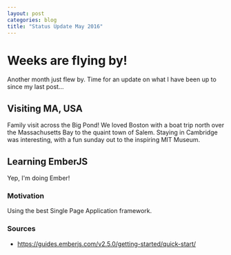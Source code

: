 ```yaml
---
layout: post
categories: blog
title: "Status Update May 2016"
---
```


# Weeks are flying by!

Another month just flew by. Time for an update on what I have been up to since my last post...

## Visiting MA, USA

Family visit across the Big Pond! We loved Boston with a boat trip north over the Massachusetts Bay to the quaint town of Salem.
Staying in Cambridge was interesting, with a fun sunday out to the inspiring MIT Museum.

## Learning EmberJS

Yep, I'm doing Ember!

### Motivation

Using the best Single Page Application framework.

### Sources

- <https://guides.emberjs.com/v2.5.0/getting-started/quick-start/>
